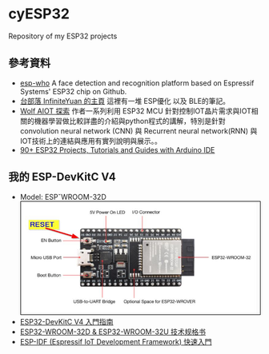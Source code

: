 # cyESP32
Repository of my ESP32 projects

## 參考資料 ##
* [esp-who](https://github.com/espressif/esp-who) A face detection and recognition platform based on Espressif Systems' ESP32 chip on Github.
* [台部落 InfiniteYuan 的主頁](https://www.twblogs.net/u/5b8d687a2b717718833dbfb4/2) 這裡有一堆 ESP優化 以及 BLE的筆記。
* [Wolf AIOT 探索](https://www.wolfaiottw.com/0-%e5%88%9d%e8%a8%80/) 作者一系列利用 ESP32 MCU 針對控制IOT晶片需求與IOT相關的機器學習做比較詳盡的介紹與python程式的講解，特別是針對convolution neural network (CNN) 與 Recurrent neural network(RNN) 與IOT技術上的連結與應用有實列說明與展示。。
* [90+ ESP32 Projects, Tutorials and Guides with Arduino IDE](https://randomnerdtutorials.com/projects-esp32/)

## 我的 ESP-DevKitC V4 ##
* Model: ESPˇWROOM-32D ![開發板的主要組件、接口及控制方式](https://github.com/charluz/cyESP32/blob/master/_DOC/ESP32%20DevKitC%20V4%20%E9%96%8B%E7%99%BC%E6%9D%BF.jpg)
* [ESP32-DevKitC V4 入門指南](https://docs.espressif.com/projects/esp-idf/zh_CN/latest/esp32/hw-reference/esp32/get-started-devkitc.html#get-started-esp32-devkitc-board-front)
* [ESP32-WROOM-32D & ESP32-WROOM-32U 技术规格书](https://www.espressif.com/sites/default/files/documentation/esp32-wroom-32d_esp32-wroom-32u_datasheet_cn.pdf)
* [ESP-IDF (Espressif IoT Development Framework) 快速入門](https://docs.espressif.com/projects/esp-idf/zh_CN/latest/esp32/get-started/index.html)
